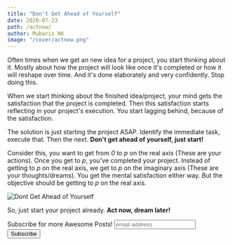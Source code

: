 ```yaml
---
title: "Don't Get Ahead of Yourself"
date: 2020-07-23
path: /actnow/
author: Mubaris NK
image: "/cover/actnow.png"
---
```


Often times when we get an new idea for a project, you start thinking about it. Mostly about how the project will look like once it's completed or how it will reshape over time. And it's done elaborately and very confidently. Stop doing this.

When we start thinking about the finished idea/project, your mind gets the satisfaction that the project is completed. Then this satisfaction starts reflecting in your project's execution. You start lagging behind, because of the satisfaction.

The solution is just starting the project ASAP. Identify the immediate task, execute that. Then the next. **Don't get ahead of yourself, just start!**

Consider this, you want to get from *0* to *p* on the real axis (These are your actions). Once you get to *p*, you've completed your project. Instead of getting to *p* on the real axis, we get to *p* on the imaginary axis (These are your thoughts/dreams). You get the mental satisfaction either way. But the objective should be getting to *p* on the real axis.

![Dont Get Ahead of Yourself](/actnow_visual.png)

So, just start your project already. **Act now, dream later!**

<div id="mc_embed_signup">
<form action="//mubaris.us16.list-manage.com/subscribe/post?u=f9e9a4985cce81e89169df2bf&amp;id=3654da5463" method="post" id="mc-embedded-subscribe-form" name="mc-embedded-subscribe-form" class="validate" target="_blank" novalidate>
    <div id="mc_embed_signup_scroll">
    <label for="mce-EMAIL">Subscribe for more Awesome Posts!</label>
    <input type="email" value="" name="EMAIL" class="email" id="mce-EMAIL" placeholder="email address" required>
    <!-- real people should not fill this in and expect good things - do not remove this or risk form bot signups-->
    <div style="position: absolute; left: -5000px;" aria-hidden="true"><input type="text" name="b_f9e9a4985cce81e89169df2bf_3654da5463" tabindex="-1" value=""></div>
    <div class="clear"><input type="submit" value="Subscribe" name="subscribe" id="mc-embedded-subscribe" class="button"></div>
    </div>
</form>
</div>
